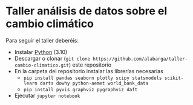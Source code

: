# Taller análisis de datos sobre el cambio climático

Para seguir el taller deberéis:

- Instalar [Python](https://www.python.org/) (3.10)
- Descargar o clonar (`git clone https://github.com/alabarga/taller-cambio-climatico.git`) este repositorio
- En la carpeta del repositorio instalar las librerías necesarias 
  - `pip install pandas seaborn plotly scipy statsmodels scikit-learn darts dowhy python-aemet world_bank_data`
  - `pip install pyvis graphviz pygraphviz daft`
- Ejecutar `jupyter notebook`
